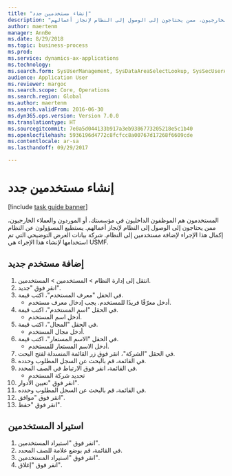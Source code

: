 ```yaml
--- 
title: "إنشاء مستخدمين جدد"
description: "المستخدمون هم الموظفون الداخليون في مؤسستك، أو الموردون والعملاء الخارجيون، ممن يحتاجون إلى الوصول إلى النظام لإنجاز أعمالهم."
author: maertenm
manager: AnnBe
ms.date: 8/29/2018
ms.topic: business-process
ms.prod: 
ms.service: dynamics-ax-applications
ms.technology: 
ms.search.form: SysUserManagement, SysDataAreaSelectLookup, SysSecUserAddRoles, SysUserMSODSUserImport
audience: Application User
ms.reviewer: margoc
ms.search.scope: Core, Operations
ms.search.region: Global
ms.author: maertenm
ms.search.validFrom: 2016-06-30
ms.dyn365.ops.version: Version 7.0.0
ms.translationtype: HT
ms.sourcegitcommit: 7e0a5d044133b917a3eb9386773205218e5c1b40
ms.openlocfilehash: 5936196d4772c8fcfcc8a00767d17268f6609cde
ms.contentlocale: ar-sa
ms.lasthandoff: 09/29/2017

---
```

# <a name="create-new-users"></a>إنشاء مستخدمين جدد

[!include [task guide banner](../../includes/task-guide-banner.md)]

المستخدمون هم الموظفون الداخليون في مؤسستك، أو الموردون والعملاء الخارجيون، ممن يحتاجون إلى الوصول إلى النظام لإنجاز أعمالهم. يستطيع المسؤولون عن النظام إكمال هذا الإجراء لإضافة مستخدمين إلى النظام. شركة بيانات العرض التوضيحي التي تم استخدامها لإنشاء هذا الإجراء هي USMF. 


## <a name="add-a-new-user"></a>إضافة مستخدم جديد
1. انتقل إلى إدارة النظام > المستخدمين > المستخدمين.
2. انقر فوق "جديد".
3. في الحقل "معرف المستخدم"، اكتب قيمة.
    * أدخل معرّفًا فريدًا للمستخدم. يجب إدخال معرف مستخدم.  
4. في الحقل "اسم المستخدم"، اكتب قيمة.
    * أدخل اسم المستخدم.  
5. في الحقل "المجال"، اكتب قيمة.
    * أدخل مجال المستخدم.  
6. في الحقل "الاسم المستعار"، اكتب قيمة.
    * أدخل الاسم المستعار للمستخدم.  
7. في الحقل "الشركة"، انقر فوق زر القائمة المنسدلة لفتح البحث.
8. في القائمة، قم بالبحث عن السجل المطلوب وحدده.
9. في القائمة، انقر فوق الارتباط في الصف المحدد.
    * تحديد شركة المستخدم  
10. انقر فوق "تعيين الأدوار".
11. في القائمة، قم بالبحث عن السجل المطلوب وحدده.
12. انقر فوق "موافق".
13. انقر فوق "حفظ".

## <a name="import-users"></a>استيراد المستخدمين
1. انقر فوق "استيراد المستخدمين".
2. في القائمة، قم بوضع علامة للصف المحدد.
3. انقر فوق "استيراد المستخدمين".
4. انقر فوق "إغلاق".


